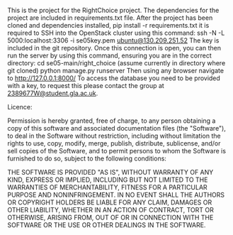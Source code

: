 This is the project for the RightChoice project.
The dependencies for the project are included in requirements.txt file.
After the project has been cloned and dependencies installed,
pip install -r requirements.txt
it is required to SSH into the OpenStack cluster using this command:
ssh -N -L 5000:localhost:3306 -i se05key.pem ubuntu@130.209.251.52
The key is included in the git repository.
Once this connection is open, you can then run the server by using this command, ensuring you are in the correct directory:
cd se05-main/right_choice (assume currently in directory where git cloned)
python manage.py runserver
Then using any browser navigate to http://127.0.0.1:8000/
To access the database you need to be provided with a key, to request this please contact the group at 2389677W@student.gla.ac.uk.

Licence:

Permission is hereby granted, free of charge, to any person obtaining a copy of this software and associated documentation files (the "Software"), to deal in the Software without restriction, including without limitation the rights to use, copy, modify, merge, publish, distribute, sublicense, and/or sell copies of the Software, and to permit persons to whom the Software is furnished to do so, subject to the following conditions:

THE SOFTWARE IS PROVIDED "AS IS", WITHOUT WARRANTY OF ANY KIND, EXPRESS OR IMPLIED, INCLUDING BUT NOT LIMITED TO THE WARRANTIES OF MERCHANTABILITY, FITNESS FOR A PARTICULAR PURPOSE AND NONINFRINGEMENT. IN NO EVENT SHALL THE AUTHORS OR COPYRIGHT HOLDERS BE LIABLE FOR ANY CLAIM, DAMAGES OR OTHER LIABILITY, WHETHER IN AN ACTION OF CONTRACT, TORT OR OTHERWISE, ARISING FROM, OUT OF OR IN CONNECTION WITH THE SOFTWARE OR THE USE OR OTHER DEALINGS IN THE SOFTWARE.
